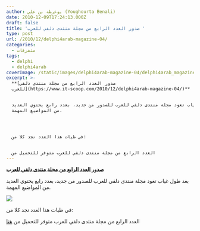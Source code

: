 ```yaml
---
author: يوغرطة بن علي (Youghourta Benali)
date: 2010-12-09T17:24:13.000Z
draft: false
title: 'صدور العدد الرابع من مجلة منتدى دلفي للعرب '
type: post
url: /2010/12/delphi4arab-magazine-04/
categories:
  - متفرقات
tags:
  - delphi
  - delphi4arab
coverImage: /static/images/delphi4arab-magazine-04/delphi4arab_magazine_04-212x300.jpg
excerpt: >-
  **[صدور العدد الرابع من مجلة منتدى دلفي
  للعرب](https://www.it-scoop.com/2010/12/delphi4arab-magazine-04/)**


  بعد طول غياب تعود مجلة منتدى دلفي للعرب للصدور من جديد، بعدد رابع يحتوي العديد
  من المواضيع المهمة.




  في طيات هذا العدد نجد كلا من:


  العدد الرابع من مجلة منتدى دلفي للعرب متوفر للتحميل من
---
```

**[صدور العدد الرابع من مجلة منتدى دلفي للعرب](https://www.it-scoop.com/2010/12/delphi4arab-magazine-04/)**

بعد طول غياب تعود مجلة منتدى دلفي للعرب للصدور من جديد، بعدد رابع يحتوي العديد من المواضيع المهمة.

![](/static/images/delphi4arab-magazine-04/delphi4arab_magazine\_04-212x300.jpg)

في طيات هذا العدد نجد كلا من:

العدد الرابع من مجلة منتدى دلفي للعرب متوفر للتحميل من [هنا](http://goo.gl/zDvh9)
